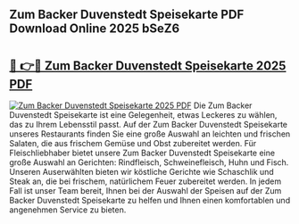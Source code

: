 ## Zum Backer Duvenstedt Speisekarte PDF Download Online 2025 bSeZ6

# <h2><a href="http://gc7ukwe.nevu.top/?p=Zum+Backer+Duvenstedt+Speisekarte">🔗 👉🔴 Zum Backer Duvenstedt Speisekarte 2025 PDF</a></h2>

[![Zum Backer Duvenstedt Speisekarte 2025 PDF](https://i.imgur.com/dBaPXMq.png)](http://gc7ukwe.nevu.top/?p=Zum+Backer+Duvenstedt+Speisekarte)
Die Zum Backer Duvenstedt Speisekarte ist eine Gelegenheit, etwas Leckeres zu wählen, das zu Ihrem Lebensstil passt. Auf der Zum Backer Duvenstedt Speisekarte unseres Restaurants finden Sie eine große Auswahl an leichten und frischen Salaten, die aus frischem Gemüse und Obst zubereitet werden. Für Fleischliebhaber bietet unsere Zum Backer Duvenstedt Speisekarte eine große Auswahl an Gerichten: Rindfleisch, Schweinefleisch, Huhn und Fisch. Unseren Auserwählten bieten wir köstliche Gerichte wie Schaschlik und Steak an, die bei frischem, natürlichem Feuer zubereitet werden. In jedem Fall ist unser Team bereit, Ihnen bei der Auswahl der Speisen auf der Zum Backer Duvenstedt Speisekarte zu helfen und Ihnen einen komfortablen und angenehmen Service zu bieten.
